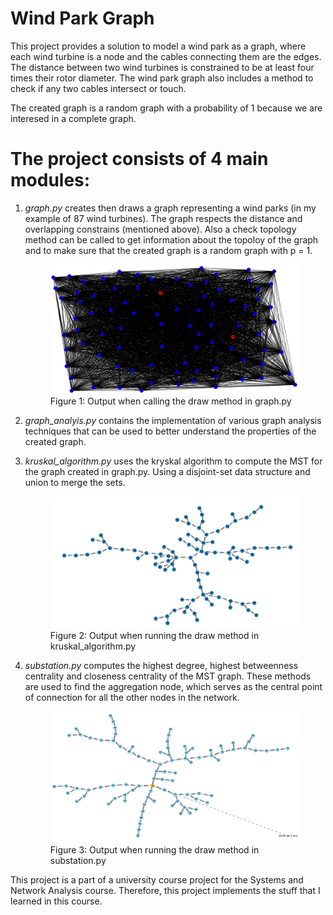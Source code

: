 # Wind Park Graph
This project provides a solution to model a wind park as a graph, where each wind turbine is a node and the cables connecting them are the edges. The distance between two wind turbines is constrained to be at least four times their rotor diameter. The wind park graph also includes a method to check if any two cables intersect or touch. 

The created graph is a random graph with a probability of 1 because we are interesed in a complete graph.

# The project consists of 4 main modules:
1. *graph.py* creates then draws a graph representing a wind parks (in my example of 87 wind turbines). The graph respects the distance and overlapping constrains (mentioned above). Also a check topology method can be called to get information about the topoloy of the graph and to make sure that the created graph is a random graph with p = 1.
    <figure>
    <img src="./Figures/wp_graph.png" alt="Alt text">
    <figcaption>Figure 1: Output when calling the draw method in graph.py</figcaption>
    </figure>
2. *graph_analyis.py* contains the implementation of various graph analysis techniques that can be used to better understand the properties of the created graph.

3. *kruskal_algorithm.py* uses the kryskal algorithm to compute the MST for the graph created in graph.py. Using a disjoint-set data structure and union to merge the sets.
    <figure>
    <img src="./Figures/kruskal.png" alt="Alt text">
    <figcaption>Figure 2: Output when running the draw method in kruskal_algorithm.py</figcaption>
    </figure>
4. *substation.py* computes the highest degree, highest betweenness centrality and closeness centrality of the MST graph. These methods are used to find the aggregation node, which serves as the central point of connection for all the other nodes in the network.
    <figure>
    <img src="./Figures/substation.png" alt="Alt text">
    <figcaption>Figure 3: Output when running the draw method in substation.py</figcaption>
    </figure>

This project is a part of a university course project for the Systems and Network Analysis course. Therefore, this project implements the stuff that I learned in this course.